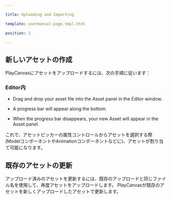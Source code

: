 ---
title: Uploading and Importing
template: usermanual-page.tmpl.html
position: 1
---

## 新しいアセットの作成

PlayCanvasにアセットをアップロードするには、次の手順に従います：

### Editor内

* Drag and drop your asset file into the Asset panel in the Editor window.
* A progress bar will appear along the bottom.
* When the progress bar disappears, your new Asset will appear in the Asset panel.

これで、アセットピッカーの属性コントロールからアセットを選択する際 (ModelコンポーネントやAnimationコンポーネントなどに)、アセットが割り当て可能になります。

## 既存のアセットの更新

アップロード済みのアセットを更新するには、既存のアップロードと同じファイル名を使用して、再度アセットをアップロードします。 PlayCanvasが既存のアセットを新しくアップロードしたアセットで更新します。

